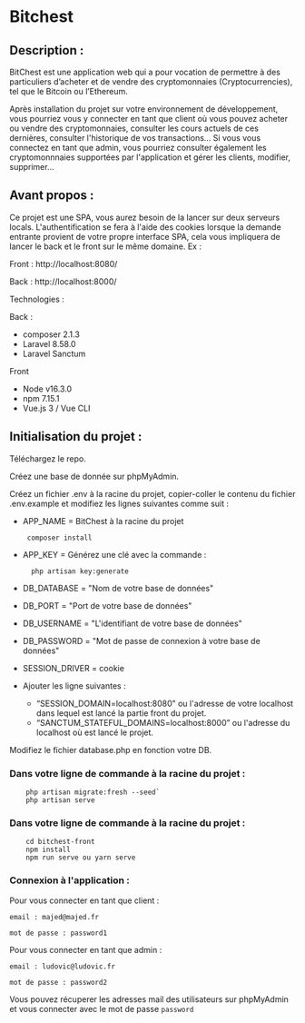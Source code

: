 
# Bitchest


## Description :
BitChest est une application web qui a pour vocation de permettre à des particuliers d’acheter et de vendre des cryptomonnaies (Cryptocurrencies), tel que le Bitcoin ou l’Ethereum.

Après installation du projet sur votre environnement de développement, vous pourriez vous y connecter en tant que client où vous pouvez acheter ou vendre des cryptomonnaies, consulter les cours actuels de ces dernières, consulter l'historique de vos transactions... Si vous vous connectez en tant que admin, vous pourriez consulter également les cryptomonnnaies supportées par l'application et gérer les clients, modifier, supprimer...

## Avant propos :

Ce projet est une SPA, vous aurez besoin de la lancer sur deux serveurs locals.
L'authentification se fera à l'aide des cookies lorsque la demande entrante provient de votre propre interface SPA, cela vous impliquera de lancer le back et le front sur le même domaine.
Ex : 

Front : http://localhost:8080/

Back : http://localhost:8000/

Technologies :

Back :
- composer 2.1.3
- Laravel 8.58.0
- Laravel Sanctum

Front
- Node v16.3.0
- npm 7.15.1
- Vue.js 3 / Vue CLI 

## Initialisation du projet :

Téléchargez le repo. 

Créez une base de donnée sur phpMyAdmin.

Créez un fichier .env à la racine du projet, copier-coller le contenu du fichier .env.example et modifiez les lignes suivantes comme suit :

- APP_NAME = BitChest
à la racine du projet

       composer install
- APP_KEY = Générez une clé avec la commande :

        php artisan key:generate

- DB_DATABASE =  "Nom de votre base de données"
- DB_PORT = "Port de votre base de données"
- DB_USERNAME = "L'identifiant de votre base de données"
- DB_PASSWORD = "Mot de passe de connexion à votre base de données"
- SESSION_DRIVER = cookie
- Ajouter les ligne suivantes :

    - “SESSION_DOMAIN=localhost:8080"  ou l'adresse de votre localhost dans lequel est lancé la partie front du projet.
    - “SANCTUM_STATEFUL_DOMAINS=localhost:8000” ou l'adresse du localhost où est lancé le projet.

Modifiez le fichier database.php en fonction votre DB.

### Dans votre ligne de commande à la racine du projet :
    
        php artisan migrate:fresh --seed`
        php artisan serve

### Dans votre ligne de commande à la racine du projet :
        cd bitchest-front
        npm install
        npm run serve ou yarn serve

### Connexion à l'application :

Pour vous connecter en tant que client :

`email : majed@majed.fr`

`mot de passe : password1`

Pour vous connecter en tant que admin :

`email : ludovic@ludovic.fr`

`mot de passe : password2`

Vous pouvez récuperer les adresses mail des utilisateurs sur phpMyAdmin et vous connecter avec le mot de passe `password`
